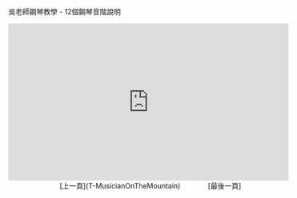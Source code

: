 ﻿---
keywords: 吳老師鋼琴教學 - 12個鋼琴音階說明
---
吳老師鋼琴教學 - 12個鋼琴音階說明

<iframe width="560" height="315" src="https://www.youtube.com/embed/sTo5sY-O0e0" title="12個鋼琴音階說明" frameborder="0" allow="accelerometer; autoplay; clipboard-write; encrypted-media; gyroscope; picture-in-picture; web-share" allowfullscreen></iframe>
&nbsp;&nbsp;&nbsp;&nbsp;&nbsp;&nbsp;&nbsp;&nbsp;&nbsp;&nbsp;&nbsp;&nbsp;
&nbsp;&nbsp;&nbsp;&nbsp;&nbsp;&nbsp;&nbsp;&nbsp;&nbsp;&nbsp;&nbsp;&nbsp;
[上一頁](T-MusicianOnTheMountain)
&nbsp;&nbsp;&nbsp;&nbsp;&nbsp;&nbsp;&nbsp;&nbsp;&nbsp;&nbsp;&nbsp;&nbsp;
[最後一頁]

<!-- Google tag (gtag.js) -->
<script async src="https://www.googletagmanager.com/gtag/js?id=G-SK366WCHW3"></script>
<script>
  window.dataLayer = window.dataLayer || [];
  function gtag(){dataLayer.push(arguments);}
  gtag('js', new Date());

  gtag('config', 'G-SK366WCHW3');
</script>



